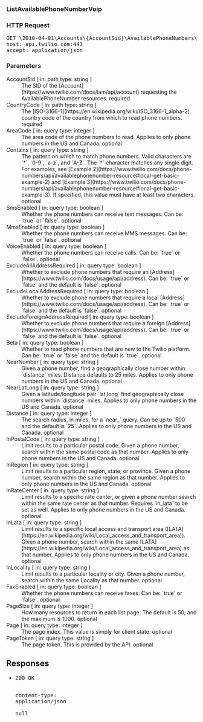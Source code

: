 <!DOCTYPE html><html><head><title></title><link rel="stylesheet" href="./OpenApi.css"/><meta charset="utf-8"/><meta name="viewport" content="width=device-width, initial-scale=1"/></head><body><article><section class="requestOverview"><h1 class="request-summary">ListAvailablePhoneNumberVoip</h1></section><section class="http"><h3>HTTP Request</h3><pre class="http-example"><span class="request-line">GET</span> <span class="http-target">\2010-04-01\Accounts\{AccountSid}\AvailablePhoneNumbers\{CountryCode}\Voip.json{?AreaCode*,Contains*,SmsEnabled*,MmsEnabled*,VoiceEnabled*,ExcludeAllAddressRequired*,ExcludeLocalAddressRequired*,ExcludeForeignAddressRequired*,Beta*,NearNumber*,NearLatLong*,Distance*,InPostalCode*,InRegion*,InRateCenter*,InLata*,InLocality*,FaxEnabled*,PageSize*,Page*,PageToken*}</span> <span class="http-version">HTTP/1.1</span>&#xA;<span class="header-line">host</span>: <span class="header-value">api.twilio.com:443</span>&#xA;<span class="header-line">accept</span>: <span class="header-value">application/json</span>&#xA;</pre></section><dl class="parameters"><h3>Parameters</h3><dt class="parameter"><span class="parameter-name">AccountSid</span> [ in: <span class="parameter-location">path</span> type: <span class="parameter-type">string</span> ]</dt><dd class="parameter"><span class="parameter-description">The SID of the [Account](https://www.twilio.com/docs/iam/api/account) requesting the AvailablePhoneNumber resources.</span> <span class="parameter-required">required</span></dd><dt class="parameter"><span class="parameter-name">CountryCode</span> [ in: <span class="parameter-location">path</span> type: <span class="parameter-type">string</span> ]</dt><dd class="parameter"><span class="parameter-description">The [ISO-3166-1](https://en.wikipedia.org/wiki/ISO_3166-1_alpha-2) country code of the country from which to read phone numbers.</span> <span class="parameter-required">required</span></dd><dt class="parameter"><span class="parameter-name">AreaCode</span> [ in: <span class="parameter-location">query</span> type: <span class="parameter-type">integer</span> ]</dt><dd class="parameter"><span class="parameter-description">The area code of the phone numbers to read. Applies to only phone numbers in the US and Canada.</span> <span class="parameter-required">optional</span></dd><dt class="parameter"><span class="parameter-name">Contains</span> [ in: <span class="parameter-location">query</span> type: <span class="parameter-type">string</span> ]</dt><dd class="parameter"><span class="parameter-description">The pattern on which to match phone numbers. Valid characters are `*`, `0-9`, `a-z`, and `A-Z`. The `*` character matches any single digit. For examples, see [Example 2](https://www.twilio.com/docs/phone-numbers/api/availablephonenumber-resource#local-get-basic-example-2) and [Example 3](https://www.twilio.com/docs/phone-numbers/api/availablephonenumber-resource#local-get-basic-example-3). If specified, this value must have at least two characters.</span> <span class="parameter-required">optional</span></dd><dt class="parameter"><span class="parameter-name">SmsEnabled</span> [ in: <span class="parameter-location">query</span> type: <span class="parameter-type">boolean</span> ]</dt><dd class="parameter"><span class="parameter-description">Whether the phone numbers can receive text messages. Can be: `true` or `false`.</span> <span class="parameter-required">optional</span></dd><dt class="parameter"><span class="parameter-name">MmsEnabled</span> [ in: <span class="parameter-location">query</span> type: <span class="parameter-type">boolean</span> ]</dt><dd class="parameter"><span class="parameter-description">Whether the phone numbers can receive MMS messages. Can be: `true` or `false`.</span> <span class="parameter-required">optional</span></dd><dt class="parameter"><span class="parameter-name">VoiceEnabled</span> [ in: <span class="parameter-location">query</span> type: <span class="parameter-type">boolean</span> ]</dt><dd class="parameter"><span class="parameter-description">Whether the phone numbers can receive calls. Can be: `true` or `false`.</span> <span class="parameter-required">optional</span></dd><dt class="parameter"><span class="parameter-name">ExcludeAllAddressRequired</span> [ in: <span class="parameter-location">query</span> type: <span class="parameter-type">boolean</span> ]</dt><dd class="parameter"><span class="parameter-description">Whether to exclude phone numbers that require an [Address](https://www.twilio.com/docs/usage/api/address). Can be: `true` or `false` and the default is `false`.</span> <span class="parameter-required">optional</span></dd><dt class="parameter"><span class="parameter-name">ExcludeLocalAddressRequired</span> [ in: <span class="parameter-location">query</span> type: <span class="parameter-type">boolean</span> ]</dt><dd class="parameter"><span class="parameter-description">Whether to exclude phone numbers that require a local [Address](https://www.twilio.com/docs/usage/api/address). Can be: `true` or `false` and the default is `false`.</span> <span class="parameter-required">optional</span></dd><dt class="parameter"><span class="parameter-name">ExcludeForeignAddressRequired</span> [ in: <span class="parameter-location">query</span> type: <span class="parameter-type">boolean</span> ]</dt><dd class="parameter"><span class="parameter-description">Whether to exclude phone numbers that require a foreign [Address](https://www.twilio.com/docs/usage/api/address). Can be: `true` or `false` and the default is `false`.</span> <span class="parameter-required">optional</span></dd><dt class="parameter"><span class="parameter-name">Beta</span> [ in: <span class="parameter-location">query</span> type: <span class="parameter-type">boolean</span> ]</dt><dd class="parameter"><span class="parameter-description">Whether to read phone numbers that are new to the Twilio platform. Can be: `true` or `false` and the default is `true`.</span> <span class="parameter-required">optional</span></dd><dt class="parameter"><span class="parameter-name">NearNumber</span> [ in: <span class="parameter-location">query</span> type: <span class="parameter-type">string</span> ]</dt><dd class="parameter"><span class="parameter-description">Given a phone number, find a geographically close number within `distance` miles. Distance defaults to 25 miles. Applies to only phone numbers in the US and Canada.</span> <span class="parameter-required">optional</span></dd><dt class="parameter"><span class="parameter-name">NearLatLong</span> [ in: <span class="parameter-location">query</span> type: <span class="parameter-type">string</span> ]</dt><dd class="parameter"><span class="parameter-description">Given a latitude/longitude pair `lat,long` find geographically close numbers within `distance` miles. Applies to only phone numbers in the US and Canada.</span> <span class="parameter-required">optional</span></dd><dt class="parameter"><span class="parameter-name">Distance</span> [ in: <span class="parameter-location">query</span> type: <span class="parameter-type">integer</span> ]</dt><dd class="parameter"><span class="parameter-description">The search radius, in miles, for a `near_` query.  Can be up to `500` and the default is `25`. Applies to only phone numbers in the US and Canada.</span> <span class="parameter-required">optional</span></dd><dt class="parameter"><span class="parameter-name">InPostalCode</span> [ in: <span class="parameter-location">query</span> type: <span class="parameter-type">string</span> ]</dt><dd class="parameter"><span class="parameter-description">Limit results to a particular postal code. Given a phone number, search within the same postal code as that number. Applies to only phone numbers in the US and Canada.</span> <span class="parameter-required">optional</span></dd><dt class="parameter"><span class="parameter-name">InRegion</span> [ in: <span class="parameter-location">query</span> type: <span class="parameter-type">string</span> ]</dt><dd class="parameter"><span class="parameter-description">Limit results to a particular region, state, or province. Given a phone number, search within the same region as that number. Applies to only phone numbers in the US and Canada.</span> <span class="parameter-required">optional</span></dd><dt class="parameter"><span class="parameter-name">InRateCenter</span> [ in: <span class="parameter-location">query</span> type: <span class="parameter-type">string</span> ]</dt><dd class="parameter"><span class="parameter-description">Limit results to a specific rate center, or given a phone number search within the same rate center as that number. Requires `in_lata` to be set as well. Applies to only phone numbers in the US and Canada.</span> <span class="parameter-required">optional</span></dd><dt class="parameter"><span class="parameter-name">InLata</span> [ in: <span class="parameter-location">query</span> type: <span class="parameter-type">string</span> ]</dt><dd class="parameter"><span class="parameter-description">Limit results to a specific local access and transport area ([LATA](https://en.wikipedia.org/wiki/Local_access_and_transport_area)). Given a phone number, search within the same [LATA](https://en.wikipedia.org/wiki/Local_access_and_transport_area) as that number. Applies to only phone numbers in the US and Canada.</span> <span class="parameter-required">optional</span></dd><dt class="parameter"><span class="parameter-name">InLocality</span> [ in: <span class="parameter-location">query</span> type: <span class="parameter-type">string</span> ]</dt><dd class="parameter"><span class="parameter-description">Limit results to a particular locality or city. Given a phone number, search within the same Locality as that number.</span> <span class="parameter-required">optional</span></dd><dt class="parameter"><span class="parameter-name">FaxEnabled</span> [ in: <span class="parameter-location">query</span> type: <span class="parameter-type">boolean</span> ]</dt><dd class="parameter"><span class="parameter-description">Whether the phone numbers can receive faxes. Can be: `true` or `false`.</span> <span class="parameter-required">optional</span></dd><dt class="parameter"><span class="parameter-name">PageSize</span> [ in: <span class="parameter-location">query</span> type: <span class="parameter-type">integer</span> ]</dt><dd class="parameter"><span class="parameter-description">How many resources to return in each list page. The default is 50, and the maximum is 1000.</span> <span class="parameter-required">optional</span></dd><dt class="parameter"><span class="parameter-name">Page</span> [ in: <span class="parameter-location">query</span> type: <span class="parameter-type">integer</span> ]</dt><dd class="parameter"><span class="parameter-description">The page index. This value is simply for client state.</span> <span class="parameter-required">optional</span></dd><dt class="parameter"><span class="parameter-name">PageToken</span> [ in: <span class="parameter-location">query</span> type: <span class="parameter-type">string</span> ]</dt><dd class="parameter"><span class="parameter-description">The page token. This is provided by the API.</span> <span class="parameter-required">optional</span></dd></dl><section class="responses"><h2>Responses</h2><ul class="responses"><li class="response"><pre class="http-example"><span class="status-line">200</span> <span class="status-description">OK</span>
<span class="header-line">content-type</span>: <span class="header-value">application/json</span>&#xA;&#xA;null</pre></li></ul></section></article></body></html>